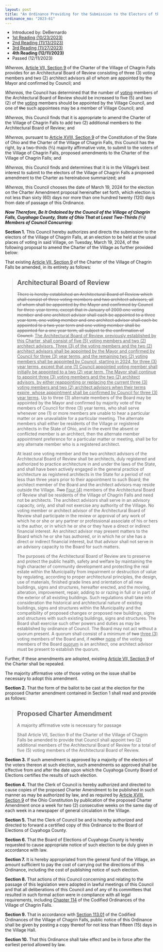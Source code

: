 ```yaml
---
layout: post
title: "An Ordinance Providing for the Submission to the Electors of the Village of Chagrin Falls a Proposed Amendment to the Village Charter to Provide for Two (2) Additional Members to Be Appointed to the Architectural Board of Review"
ordinance_no: "2023-61"
---
```


- Introduced by: DeBernardo
- [1st Reading (10/23/2023)][CFO 2023-61]
- [2nd Reading (11/13/2023)][CFO 2023-61-2]
- [3rd Reading (11/27/2023)][CFO 2023-61-3]
- **4th Reading (12/11/2023)**
- Passed (12/11/2023)

_Whereas,_ [Article VII, Section 9][CFC 7.9] of the Charter of the Village of
Chagrin Falls provides for an Architectural Board of Review consisting of three
(3) voting members and two (2) architect advisors all of whom are appointed by
the Mayor and confirmed by Council; and

_Whereas,_ the Council has determined that the number of <ins>voting</ins>
members of the Architectural Board of Review should be increased to five (5) and
two (2) of the <ins>voting</ins> members should be appointed by the Village
Council, and one of <del>the</del> such appointees may be a member of Village
Council; and

_Whereas,_ this Council finds that it is appropriate to amend the Charter of the
Village of Chagrin Falls to add two (2) additional members to the Architectural
Board of Review; and

_Whereas,_ pursuant to [Article XVIII, Section 9][OC 18.9] of the Constitution
of the State of Ohio and the Charter of the Village of Chagrin Falls, this
Council has the right, by a two-thirds (⅔) majority affirmative vote, to submit
to the voters of the Village of Chagrin Falls, proposed amendments to the
Charter of the Village of Chagrin Falls; and

_Whereas,_ this Council finds and determines that it is in the Village’s best
interest to submit to the electors of the Village of Chagrin Falls a proposed
amendment to the Charter as hereinabove summarized; and

_Whereas,_ this Council chooses the date of March 19, 2024 for the election on
the Charter Amendment proposal hereinafter set forth, which election is not less
than sixty (60) days nor more than one hundred twenty (120) days from date of
passage of this Ordinance.

**_Now Therefore, Be It Ordained by the Council of the Village of Chagrin Falls,
Cuyahoga County, State of Ohio That at Least Two-Thirds (⅔) Members of Council
Concurring:_**

**Section 1.** This Council hereby authorizes and directs the submission to the
electors of the Village of Chagrin Falls, at an election to be held at the usual
places of voting in said Village, on Tuesday, March 19, 2024, of the following
proposal to amend the Charter of the Village as further provided below:

That existing [Article VII, Section 9][CFC 7.9] of the Charter of the Village of
Chagrin Falls be amended, in its entirety as follows:

> ## Architectural Board of Review
>
> <del>There is hereby established an Architectural Board of Review which shall
> consist of three voting members and two  architect advisors, all of whom shall
> be appointed by the Mayor and confirmed by Council for three-year terms,
> except that in January of 2009 one voting member and one architect advisor
> shall each be appointed to a three year term, one voting member and one
> architect advisor shall each be appointed to a two year term and one voting
> member shall be appointed for a one year term, all subject to the confirmation
> of Council.</del> <ins>The Architectural Board of Review, previously
> established by this Charter, shall consist of five (5) voting members and two
> (2) architect advisors. Three (3) of the voting members and the two (2)
> architect advisors shall be appointed by the Mayor and confirmed by Council
> for three (3) year terms, and the remaining two (2) voting members shall be
> appointed by Council, starting in 2024, for three (3) year terms, except that
> one (1) Council appointed voting member shall initially be appointed to a  two
> (2) year term. The Mayor shall continue to appoint three (3) voting members
> and the two (2) architect advisors, by either reappointing or replacing the
> current three (3) voting members and two (2) architect advisors when their
> terms expire, whose appointment shall be confirmed by Council for three (3)
> year terms</ins>. Up to three (3) alternate members of the Board may be
> appointed by the Mayor and confirmed by majority vote of the members of
> Council for three (3) year terms, who shall serve whenever one (1) or more
> members are unable to hear a particular matter or are unavailable for a
> particular meeting. The alternate members shall either be residents of the
> Village or registered architects in the State of Ohio, and in the event the
> absent or conflicted member is an architect, then the alternate member
> appointment preference for a particular matter or meeting, shall be for any
> alternate member who is a registered architect.
>
> At least one voting member and the two architect advisors of the Architectural
> Board of Review shall be architects, duly registered and authorized to
> practice architecture in and under the laws of the State, and shall have been
> actively engaged in the general practice of architecture as registered
> architects in the State for a period of not less than three years prior to
> their appointment to such Board; the architect member of the Board and the
> architect advisors may reside outside the Village. <del>Two</del> <ins>Four
> (4)</ins> members of the Architectural Board of Review shall be residents of
> the Village of Chagrin Falls and need not be architects. The architect
> advisors shall serve in an advisory capacity, only, and shall not exercise any
> authority of the Village. No voting member or architect advisor of the
> Architectural Board of Review shall participate in the review or approval of
> any work of which he or she or any partner or professional associate of his or
> hers is the author, or in which he or she or they have a direct or indirect
> financial interest. An architect advisor may present matters to the Board
> which he or she has authored, or in which he or she has a direct or indirect
> financial interest, but that advisor shall not serve in an advisory capacity
> to the Board for such matters.
>
> The purposes of the Architectural Board of Review are to preserve and protect
> the public health, safety and welfare by maintaining the high character of
> community development and protecting the real estate within the Municipality
> from impairment or destruction of value by regulating, according to proper
> architectural principles, the design, use of materials, finished grade lines
> and orientation of all new buildings, signs and structures, hereafter erected,
> and the moving, alteration, improvement, repair, adding to or razing in full
> or in part of the exterior of all existing buildings. Such regulations shall
> take into consideration the historical and architectural nature of existing
> buildings, signs and structures within the Municipality and the compatibility
> of proposed changes or proposed new buildings, signs and structures with such
> existing buildings, signs and structures. The Board shall exercise such other
> powers and duties as may be established by ordinance of Council. The Board may
> not act without a quorum present. A quorum shall consist of a minimum of
> <del>two</del> <ins>three (3)</ins> voting members of the Board and, if
> <del>neither</del> <ins>none</ins> of the voting members of the Board
> <ins>quorum</ins> is an architect, one architect advisor must be present to
> establish the quorum.

Further, if these amendments are adopted, existing [Article VII, Section 9][CFC
7.9] of the Charter shall be repealed.

The majority affirmative vote of those voting on the issue shall be necessary to
adopt this amendment.

**Section 2.** That the form of the ballot to be cast at the election for the
proposed Charter amendment contained in Section 1 shall read and provide as
follows:

> ## Proposed Charter Amendment
>
> A majority affirmative vote is necessary for passage
>
> Shall Article VII, Section 9 of the Charter of the Village of Chagrin Falls be
> amended to provide that Council shall appoint two (2) additional members of
> the Architectural Board of Review for a total of five (5) voting members of
> the Architectural Board of Review.

**Section 3.** If such amendment is approved by a majority of the electors of
the voters thereon at such election, such amendments so approved shall be
effective from and after the date upon which the Cuyahoga County Board of
Elections certifies the results of such election.

**Section 4.** That the Clerk of Council is hereby authorized and directed to
cause copies of the proposed Charter Amendment to be published in such manner as
may be authorized by law, and as required by [Article XVIII, Section 9][OC 18.9]
of the Ohio Constitution by publication of the proposed Charter Amendment once a
week for two (2) consecutive weeks on the same day of each week in a newspaper
of general circulation in the Village.

**Section 5.** That the Clerk of Council be and is hereby authorized and
directed to forward a certified copy of this Ordinance to the Board of Elections
of Cuyahoga County.

**Section 6.** That the Board of Elections of Cuyahoga County is hereby
requested to cause appropriate notice of such election to be duly given in
accordance with law.

**Section 7.** It is hereby appropriated from the general fund of the Village,
an amount sufficient to pay the cost of carrying out the directions of this
Ordinance, including the cost of publishing notice of such election.

**Section 8.** That actions of this Council concerning and relating to the
passage of this legislation were adopted in lawful meetings of this Council and
that all deliberations of this Council and of any of its committees that
resulted in such formal action were in compliance with all legal requirements,
including [Chapter 114][CFCO 114] of the Codified Ordinances of the Village of
Chagrin Falls.

**Section 9.** That in accordance with [Section 113.01][CFCO 113.01] of the
Codified Ordinances of the Village of Chagrin Falls, public notice of this
Ordinance shall be given by posting a copy thereof for not less than fifteen
(15) days in the Village Hall.

**Section 10.** That this Ordinance shall take effect and be in force after the
earliest period allowed by law.

[CFC 7.9]:</articles/article-vii-administrative-officers-departments-boards-and-commissions/#section-vii-9-architectural-board-of-review>
[CFCO 113.01]:</chapters/chapter-113-ordinances-and-resolutions/#11301-publication-and-posting>
[CFCO 114]:</chapters/chapter-114-open-meetings>
[CFO 2023-61]:</ordinance-2023-61/>
[CFO 2023-61-2]:</ordinance-2023-61-2/>
[CFO 2023-61-3]:</ordinance-2023-61-3/>
[OC 18.9]:<https://codes.ohio.gov/ohio-constitution/section-18.9>
